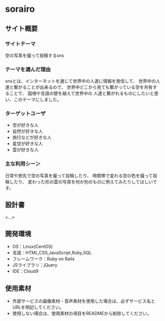 # sorairo

## サイト概要
### サイトテーマ
空の写真を撮って投稿するsns

### テーマを選んだ理由
snsとは、インターネットを通じて世界中の人達に情報を発信して、
世界中の人達と繋がることが出来るので、
世界中どこから見ても繋がっている空を共有することで、
国境や言語の壁を越えて世界中の
人達と繋がれるものにしたいと思い、このテーマにしました。

### ターゲットユーザ
- 空が好きな人
- 自然が好きな人
- 旅行などが好きな人
- 星空が好きな人
- 雲が好きな人

### 主な利用シーン
日常や旅先で空の写真を撮って投稿したり、
時間帯で変わる空の色を撮って投稿したり、
変わった形の雲の写真を何か別のものに例えてみたりしてほしいです。

## 設計書
<...>

## 開発環境
- OS：Linux(CentOS)
- 言語：HTML,CSS,JavaScript,Ruby,SQL
- フレームワーク：Ruby on Rails
- JSライブラリ：jQuery
- IDE：Cloud9

## 使用素材
- 外部サービスの画像素材・音声素材を使用した場合は、必ずサービス名とURLを明記してください。
- 使用しない場合は、使用素材の項目をREADMEから削除してください。